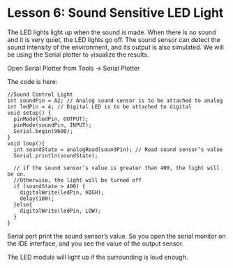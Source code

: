 # Lesson 6: Sound Sensitive LED Light

The LED lights light up when the sound is made. When there is no sound and it is very quiet, the LED lights go off. The sound sensor can detect the sound intensity of the environment, and its output is also simulated. We will be using the Serial plotter to visualize the results.

Open Serial Plotter from Tools -> Serial Plotter

The code is here:
```
//Sound Control Light
int soundPin = A2; // Analog sound sensor is to be attached to analog
int ledPin = 4; // Digital LED is to be attached to digital
void setup() {
  pinMode(ledPin, OUTPUT);
  pinMode(soundPin, INPUT);
  Serial.begin(9600);
}
void loop(){
  int soundState = analogRead(soundPin); // Read sound sensor’s value
  Serial.println(soundState);

  // if the sound sensor’s value is greater than 400, the light will be on.
  //Otherwise, the light will be turned off
  if (soundState > 400) {
    digitalWrite(ledPin, HIGH);
    delay(100);
  }else{
    digitalWrite(ledPin, LOW);
  }
}
```
Serial port print the sound sensor’s value. So you open the serial monitor on the IDE interface, and you see the value of the output sensor.

The LED module will light up if the surrounding is loud enough.
